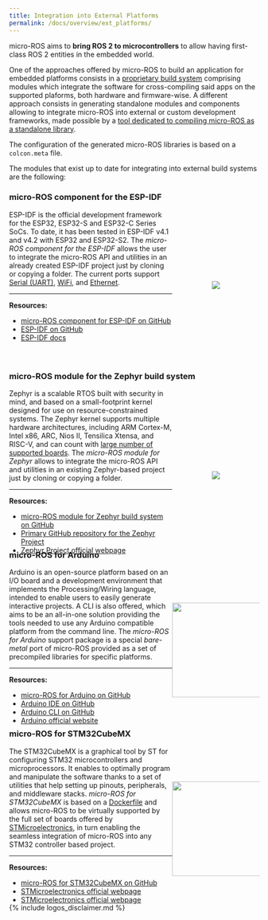 ```yaml
---
title: Integration into External Platforms
permalink: /docs/overview/ext_platforms/
---
```


<style>
.extplatcontainer {
  height: 300px;
  display: flex;
  flex-direction: row;
  justify-content: flex-start;
  flex-wrap: wrap;
}

.extplatitem_image {
  width: 35%;
  display: flex;
  align-items: center;
  justify-content: center;
}

.extplatitem_description {
  width: 65%;  
}

.extplatitem_image img {
    max-width: 100%;
}
</style>

micro-ROS aims to **bring ROS 2 to microcontrollers** to allow having first-class ROS 2 entities in the embedded world.

One of the approaches offered by micro-ROS to build an application for embedded platforms consists in a [proprietary build system](https://github.com/micro-ROS/micro_ros_setup) comprising modules which integrate the software for cross-compiling said apps on the supported plaforms, both hardware and firmware-wise. A different approach consists in generating standalone modules and components allowing to integrate micro-ROS into external or custom development frameworks, made possible by a [tool dedicated to compiling micro-ROS as a standalone library](../../tutorials/advanced/create_custom_static_library).

The configuration of the generated micro-ROS libraries is based on a `colcon.meta` file.

The modules that exist up to date for integrating into external build systems are the following:

### **micro-ROS component for the ESP-IDF**

<div class="extplatcontainer">
  <div class="extplatitem_description">
    <div>
        ESP-IDF is the official development framework for the ESP32, ESP32-S and ESP32-C Series SoCs.
        To date, it has been tested in ESP-IDF v4.1 and v4.2 with ESP32 and ESP32-S2.
        The <i>micro-ROS component for the ESP-IDF</i> allows the user to integrate the micro-ROS API and utilities in an already created ESP-IDF project just by cloning or copying a folder.
        The current ports support <a href="https://docs.espressif.com/projects/esp-idf/en/latest/esp32/api-reference/peripherals/uart.html">Serial (UART)</a>,
        <a href="https://docs.espressif.com/projects/esp-idf/en/latest/esp32/api-reference/network/esp_wifi.html">WiFi</a>, and <a href="https://docs.espressif.com/projects/esp-idf/en/latest/esp32/api-reference/network/index.html#ethernet">Ethernet</a>.
        <hr><b>Resources:</b>
        <ul>
            <li><a href="https://github.com/micro-ROS/micro_ros_espidf_component">micro-ROS component for ESP-IDF on GitHub</a></li>
            <li><a href="https://github.com/espressif/esp-idf">ESP-IDF on GitHub</a></li>
            <li><a href="https://docs.espressif.com/projects/esp-idf/en/latest/esp32/">ESP-IDF docs</a></li>
        </ul>    
    </div>
  </div>

  <div class="extplatitem_image">
    <img src="https://www.espressif.com/sites/all/themes/espressif/logo-black.svg">
  </div>
</div>

### **micro-ROS module for the Zephyr build system**

<div class="extplatcontainer">
  <div class="extplatitem_description">
    <div>
        Zephyr is a scalable RTOS built with security in mind, and based on a small-footprint kernel designed for use on resource-constrained systems.
        The Zephyr kernel supports multiple hardware architectures, including ARM Cortex-M, Intel x86, ARC, Nios II, Tensilica Xtensa, and RISC-V, and can count with <a href="https://docs.zephyrproject.org/latest/boards/index.html">large number of supported boards</a>.
        The <i>micro-ROS module for Zephyr</i> allows to integrate the micro-ROS API and utilities in an existing Zephyr-based project just by cloning or copying a folder.
        <hr><b>Resources:</b>
        <ul>
            <li><a href="https://github.com/micro-ROS/micro_ros_zephyr_module">micro-ROS module for Zephyr build system on GitHub</a></li>
            <li><a href="https://github.com/zephyrproject-rtos/zephyr">Primary GitHub repository for the Zephyr Project</a></li>
            <li><a href="https://github.com/zephyrproject-rtos/zephyr">Zephyr Project official webpage</a></li>
        </ul>    
    </div>
  </div>

  <div class="extplatitem_image">
    <img src="https://upload.wikimedia.org/wikipedia/commons/2/2d/Zephyr-logo.png">
  </div>
</div>

### **micro-ROS for Arduino**

<div class="extplatcontainer">
  <div class="extplatitem_description">
    <div>
        Arduino is an open-source platform based on an I/O board and a development environment that implements the Processing/Wiring language, intended to enable users to easily generate interactive projects. A CLI is also offered, which aims to be an all-in-one solution providing the tools needed to use any Arduino compatible platform from the command line.
        The <i>micro-ROS for Arduino</i> support package is a special <i>bare-metal</i> port of micro-ROS provided as a set of precompiled libraries for specific platforms.
        <hr><b>Resources:</b>
        <ul>
            <li><a href="https://github.com/micro-ROS/micro_ros_arduino">micro-ROS for Arduino on GitHub</a></li>
            <li><a href="https://github.com/arduino/Arduino">Arduino IDE on GitHub</a></li>
            <li><a href="https://github.com/arduino/arduino-cli">Arduino CLI on GitHub</a></li>
            <li><a href="https://www.arduino.cc/">Arduino official website</a></li>
        </ul>
    </div>
  </div>

  <div class="extplatitem_image">
    <img src="https://upload.wikimedia.org/wikipedia/commons/thumb/8/87/Arduino_Logo.svg/720px-Arduino_Logo.svg.png" width="190">
  </div>
</div>

### **micro-ROS for STM32CubeMX**


<div class="extplatcontainer">
  <div class="extplatitem_description">
    <div>
        The STM32CubeMX is a graphical tool by ST for configuring STM32 microcontrollers and microprocessors. It enables to optimally program and manipulate the software thanks to a set of utilities that help setting up pinouts, peripherals, and middleware stacks.
        <i>micro-ROS for STM32CubeMX</i> is based on a <a href="https://github.com/micro-ROS/micro_ros_stm32cubemx_utils/blob/foxy/microros_component/Dockerfile">Dockerfile</a> and allows micro-ROS to be virtually supported by the full set of boards offered by <a href="https://www.st.com/content/st_com/en.html">STMicroelectronics</a>, in turn enabling the seamless integration of micro-ROS into any STM32 controller based project.
        <hr><b>Resources:</b>
        <ul>
            <li><a href="https://github.com/micro-ROS/micro_ros_stm32cubemx_utils">micro-ROS for STM32CubeMX on GitHub</a></li>
            <li><a href="https://www.st.com/content/st_com/en.html">STMicroelectronics official webpage</a></li>
            <li><a href="https://github.com/STMicroelectronics/STM32Cube_MCU_Overall_Offer">STMicroelectronics official webpage</a></li>
        </ul>
    </div>
  </div>

  <div class="extplatitem_image">
    <img src="https://www.pinclipart.com/picdir/big/453-4531945_read-more-stm32cubemx-logo-clipart.png" width="190">
  </div>
</div>

{% include logos_disclaimer.md %}
